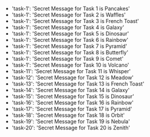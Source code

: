 - 'task-1': 'Secret Message for Task 1 is Pancakes'
- 'task-1': 'Secret Message for Task 2 is Waffles'
- 'task-1': 'Secret Message for Task 3 is French Toast'
- 'task-1': 'Secret Message for Task 4 is Galaxy'
- 'task-1': 'Secret Message for Task 5 is Dinosaur'
- 'task-1': 'Secret Message for Task 6 is Rainbow'
- 'task-1': 'Secret Message for Task 7 is Pyramid'
- 'task-1': 'Secret Message for Task 8 is Butterfly'
- 'task-1': 'Secret Message for Task 9 is Comet'
- 'task-1': 'Secret Message for Task 10 is Volcano'
- 'task-11': 'Secret Message for Task 11 is Whisper'
- 'task-12': 'Secret Message for Task 12 is Meadow'
- 'task-13': 'Secret Message for Task 13 is French Toast'
- 'task-14': 'Secret Message for Task 14 is Galaxy'
- 'task-15': 'Secret Message for Task 15 is Dinosaur'
- 'task-16': 'Secret Message for Task 16 is Rainbow'
- 'task-17': 'Secret Message for Task 17 is Pyramid'
- 'task-18': 'Secret Message for Task 18 is Orbit'
- 'task-19': 'Secret Message for Task 19 is Nebula'
- 'task-20': 'Secret Message for Task 20 is Zenith'
